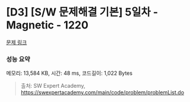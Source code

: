 # [D3] [S/W 문제해결 기본] 5일차 - Magnetic - 1220 

[문제 링크](https://swexpertacademy.com/main/code/problem/problemDetail.do?contestProbId=AV14hwZqABsCFAYD) 

### 성능 요약

메모리: 13,584 KB, 시간: 48 ms, 코드길이: 1,022 Bytes



> 출처: SW Expert Academy, https://swexpertacademy.com/main/code/problem/problemList.do
